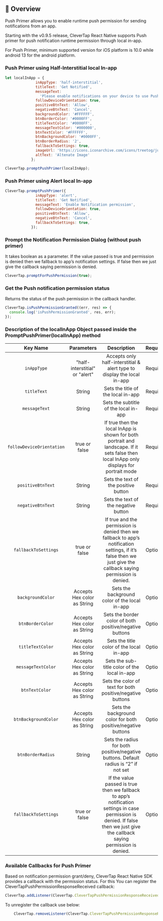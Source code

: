 ##  🔖 Overview

Push Primer allows you to enable runtime push permission for sending notifications from an app.

Starting with the v0.9.5 release, CleverTap React Native supports Push primer for push notification runtime permission through local in-app.

For Push Primer, minimum supported version for iOS platform is 10.0 while android 13 for the android platform.

### Push Primer using Half-Interstitial local In-app
```javascript
let localInApp = {
              inAppType: 'half-interstitial',
              titleText: 'Get Notified',
              messageText:
                'Please enable notifications on your device to use Push Notifications.',
              followDeviceOrientation: true,
              positiveBtnText: 'Allow',
              negativeBtnText: 'Cancel',
              backgroundColor: '#FFFFFF',
              btnBorderColor: '#0000FF',
              titleTextColor: '#0000FF',
              messageTextColor: '#000000',
              btnTextColor: '#FFFFFF',
              btnBackgroundColor: '#0000FF',
              btnBorderRadius: '2',
              fallbackToSettings: true,
              imageUrl: 'https://icons.iconarchive.com/icons/treetog/junior/64/camera-icon.png',
              altText: 'Altenate Image'
            };

CleverTap.promptPushPrimer(localInApp);
```

### Push Primer using Alert local In-app
```javascript
CleverTap.promptPushPrimer({
              inAppType: 'alert',
              titleText: 'Get Notified',
              messageText: 'Enable Notification permission',
              followDeviceOrientation: true,
              positiveBtnText: 'Allow',
              negativeBtnText: 'Cancel',
              fallbackToSettings: true,
            });
```

### Prompt the Notification Permission Dialog (without push primer)
It takes boolean as a parameter. If the value passed is true and permission is denied then we fallback to app’s notification settings. If false then we just give the callback saying permission is denied.

```javascript
CleverTap.promptForPushPermission(true);    
```

### Get the Push notification permission status
Returns the status of the push permission in the callback handler.

```javascript
CleverTap.isPushPermissionGranted((err, res) => {
  console.log('isPushPermissionGranted', res, err);
});
```

###  Description of the localInApp Object passed inside the PromptPushPrimer(localInApp) method

Key Name| Parameters | Description | Required
:---:|:---:|:---:|:---
`inAppType` | "half-interstitial" or "alert" | Accepts only half-interstitial & alert type to display the local in-app | Required
`titleText` | String | Sets the title of the local in-app | Required
`messageText` | String | Sets the subtitle of the local in-app | Required
`followDeviceOrientation` | true or false | If true then the local InApp is shown for both portrait and landscape. If it sets false then local InApp only displays for portrait mode | Required
`positiveBtnText` | String | Sets the text of the positive button | Required
`negativeBtnText` | String | Sets the text of the negative button | Required
`fallbackToSettings` | true or false | If true and the permission is denied then we fallback to app’s notification settings, if it’s false then we just give the callback saying permission is denied. | Optional
`backgroundColor` | Accepts Hex color as String | Sets the background color of the local in-app | Optional
`btnBorderColor` | Accepts Hex color as String | Sets the border color of both positive/negative buttons | Optional
`titleTextColor` | Accepts Hex color as String | Sets the title color of the local in-app | Optional
`messageTextColor` | Accepts Hex color as String | Sets the sub-title color of the local in-app | Optional
`btnTextColor` | Accepts Hex color as String | Sets the color of text for both positive/negative buttons | Optional
`btnBackgroundColor` | Accepts Hex color as String | Sets the background color for both positive/negative buttons | Optional
`btnBorderRadius` | String | Sets the radius for both positive/negative buttons. Default radius is “2” if not set | Optional
`fallbackToSettings` | true or false | If the value passed is true then we fallback to app’s notification settings in case permission is denied. If false then we just give the callback saying permission is denied. | Optional


###  Available Callbacks for Push Primer
Based on notification permission grant/deny, CleverTap React Native SDK provides a callback with the permission status.
For this You can register the CleverTapPushPermissionResponseReceived callback:
```javascript
CleverTap.addListener(CleverTap.CleverTapPushPermissionResponseReceived, (e)=>{/*consume the event*/})
```

To unregister the callback use below:
```javascript
    CleverTap.removeListener(CleverTap.CleverTapPushPermissionResponseReceived);
```





